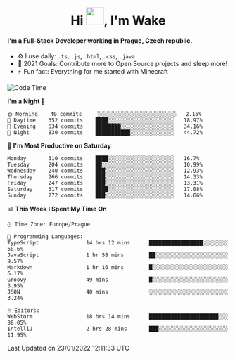 <h1 align="center">Hi <img src="https://raw.githubusercontent.com/MrWakeCZ/MrWakeCZ/master/Hi.gif" width="40px" />, I'm Wake</h1>

#### I'm a Full-Stack Developer working in Prague, Czech republic.
- ⚙️ I use daily: `.ts`, `.js`, `.html`, `.css`, `.java`
- 🥅 2021 Goals: Contribute more to Open Source projects and sleep more!
- ⚡ Fun fact: Everything for me started with Minecraft

<!--START_SECTION:waka-->
![Code Time](http://img.shields.io/badge/Code%20Time-2%2C076%20hrs%2047%20mins-blue)

**I'm a Night 🦉** 

```text
🌞 Morning    40 commits     ░░░░░░░░░░░░░░░░░░░░░░░░░   2.16% 
🌆 Daytime    352 commits    ████░░░░░░░░░░░░░░░░░░░░░   18.97% 
🌃 Evening    634 commits    ████████░░░░░░░░░░░░░░░░░   34.16% 
🌙 Night      830 commits    ███████████░░░░░░░░░░░░░░   44.72%

```
📅 **I'm Most Productive on Saturday** 

```text
Monday       310 commits    ████░░░░░░░░░░░░░░░░░░░░░   16.7% 
Tuesday      204 commits    ██░░░░░░░░░░░░░░░░░░░░░░░   10.99% 
Wednesday    240 commits    ███░░░░░░░░░░░░░░░░░░░░░░   12.93% 
Thursday     266 commits    ███░░░░░░░░░░░░░░░░░░░░░░   14.33% 
Friday       247 commits    ███░░░░░░░░░░░░░░░░░░░░░░   13.31% 
Saturday     317 commits    ████░░░░░░░░░░░░░░░░░░░░░   17.08% 
Sunday       272 commits    ███░░░░░░░░░░░░░░░░░░░░░░   14.66%

```


📊 **This Week I Spent My Time On** 

```text
⌚︎ Time Zone: Europe/Prague

💬 Programming Languages: 
TypeScript               14 hrs 12 mins      █████████████████░░░░░░░░   68.6% 
JavaScript               1 hr 58 mins        ██░░░░░░░░░░░░░░░░░░░░░░░   9.57% 
Markdown                 1 hr 16 mins        █░░░░░░░░░░░░░░░░░░░░░░░░   6.17% 
Groovy                   49 mins             █░░░░░░░░░░░░░░░░░░░░░░░░   3.95% 
JSON                     40 mins             ░░░░░░░░░░░░░░░░░░░░░░░░░   3.24%

🔥 Editors: 
WebStorm                 18 hrs 14 mins      ██████████████████████░░░   88.05% 
IntelliJ                 2 hrs 28 mins       ███░░░░░░░░░░░░░░░░░░░░░░   11.95%

```


 Last Updated on 23/01/2022 12:11:33 UTC
<!--END_SECTION:waka-->
